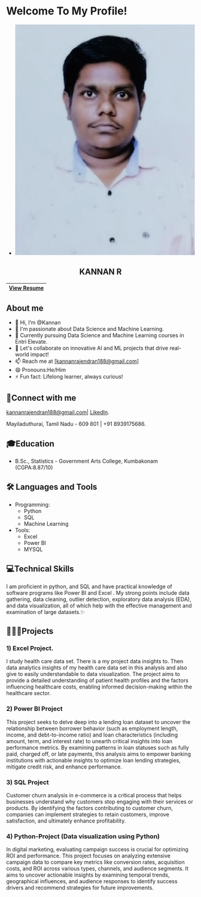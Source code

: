# Welcome To My Profile!

- ![Kannan R ](https://github.com/Kannan-statistican/Kannan-statistican/blob/main/My%20pic.jpeg?raw=true)
## <div align="center">KANNAN R</div>  
| [View Resume](https://drive.google.com/file/d/1keVZAXPsc_jQSUok3L9fXnqXuNbFSiQf/view?usp=sharing) | 
|    :----:   |
## About me
- 👋 Hi, I’m @Kannan
- 👀 I'm passionate about Data Science and Machine Learning.
- 🌱 Currently pursuing Data Science and Machine Learning courses in Entri Elevate.
- 💞️ Let's collaborate on innovative AI and ML projects that drive real-world impact!
- 📫 Reach me at [kannanrajendran188@gmail.com]
- 😄 Pronouns:He/Him
- ⚡ Fun fact: Lifelong learner, always curious!

## 🔗Connect with me  
kannanrajendran188@gmail.com| [LikedIn]([www.linkedin.com/in/kannanrajendran-data-enthusiast]).

Mayiladuthurai, Tamil Nadu - 609 801 | +91 8939175686.

## 🎓Education
- B.Sc., Statistics - Government Arts College, Kumbakonam (CGPA:8.87/10)

## 🛠️ Languages and Tools
- Programming:
  - Python
  - SQL
  - Machine Learning
- Tools:
  - Excel
  - Power BI
  - MYSQL
 
## 💻Technical Skills
I am proficient in python, and SQL and have practical knowledge of software programs like Power BI and  Excel . My strong points include data gathering, data cleaning, outlier detection, exploratory data analysis (EDA), and data visualization, all of which help with the effective management and examination of large datasets.✨

## 👨‍💻🚀Projects
### 1) Excel Project. 
I study health care data set. There is a my project data insights to. Then data analytics insights of my health care data set in this analysis and also give to easily understandable to data visualization. The project aims to provide a detailed understanding of patient health profiles and the factors influencing healthcare costs, enabling informed decision-making within the healthcare sector. 

### 2) Power BI Project
This project seeks to delve deep into a lending loan dataset to uncover the relationship between borrower behavior (such as employment length, income, and debt-to-income ratio) and loan characteristics (including amount, term, and interest rate) to unearth critical insights into loan performance metrics. By examining patterns in loan statuses such as fully paid, charged off, or late payments, this analysis aims to empower banking institutions with actionable insights to optimize loan lending strategies, mitigate credit risk, and enhance performance.

### 3) SQL Project
Customer churn analysis in e-commerce is a critical process that helps businesses understand why customers stop engaging with their services or products. By identifying the factors contributing to customer churn, companies can implement strategies to retain customers, improve satisfaction, and ultimately enhance profitability. 

### 4) Python-Project (Data visualization using Python)
In digital marketing, evaluating campaign success is crucial for optimizing ROI and performance. This project focuses on analyzing extensive campaign data to compare key metrics like conversion rates, acquisition costs, and ROI across various types, channels, and audience segments. It aims to uncover actionable insights by examining temporal trends, geographical influences, and audience responses to identify success drivers and recommend strategies for future improvements.

<!---
Kannan-statistican/Kannan-statistican is a ✨ special ✨ repository because its `README.md` (this file) appears on your GitHub profile.
You can click the Preview link to take a look at your changes.
--->
